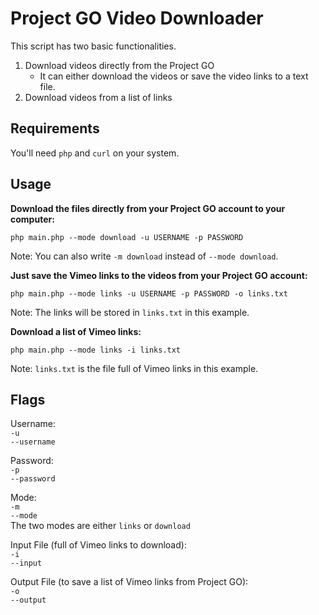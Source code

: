 Project GO Video Downloader
==========================

This script has two basic functionalities.  

1. Download videos directly from the Project GO
	* It can either download the videos or save the video links to a text file.
2. Download videos from a list of links 


Requirements
-----
You'll need `php` and `curl` on your system.


Usage
-----


<b>Download the files directly from your Project GO account to your computer:</b>

`php main.php --mode download -u USERNAME -p PASSWORD`

Note: You can also write `-m download` instead of `--mode download`.  

<b>Just save the Vimeo links to the videos from your Project GO account:</b>

`php main.php --mode links -u USERNAME -p PASSWORD -o links.txt`

Note: The links will be stored in `links.txt` in this example. 


<b>Download a list of Vimeo links:</b>   

`php main.php --mode links -i links.txt`  

Note: `links.txt` is the file full of Vimeo links in this example.

Flags
----
Username:  
`-u`  
`--username`

Password:  
`-p`  
`--password`

Mode:  
`-m`  
`--mode`  
The two modes are either `links` or `download`

Input File (full of Vimeo links to download):  
`-i`  
`--input`  

Output File (to save a list of Vimeo links from Project GO):  
`-o`  
`--output`


